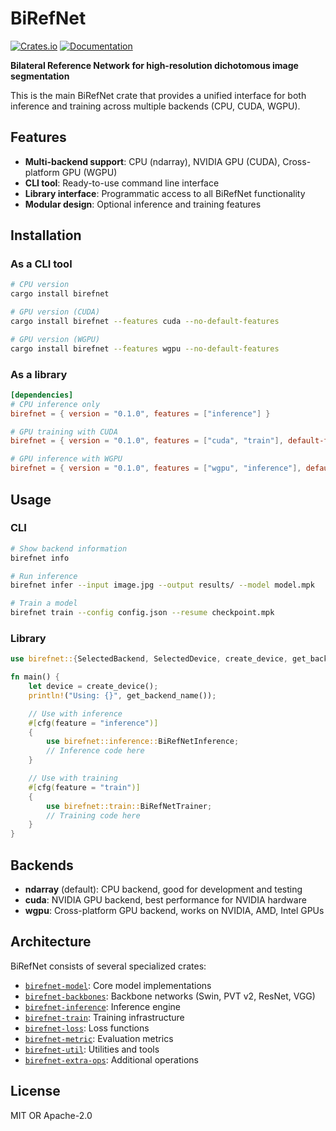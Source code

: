 # BiRefNet

[![Crates.io](https://img.shields.io/crates/v/birefnet.svg)](https://crates.io/crates/birefnet)
[![Documentation](https://docs.rs/birefnet/badge.svg)](https://docs.rs/birefnet)

**Bilateral Reference Network for high-resolution dichotomous image segmentation**

This is the main BiRefNet crate that provides a unified interface for both inference and training across multiple backends (CPU, CUDA, WGPU).

## Features

- **Multi-backend support**: CPU (ndarray), NVIDIA GPU (CUDA), Cross-platform GPU (WGPU)
- **CLI tool**: Ready-to-use command line interface
- **Library interface**: Programmatic access to all BiRefNet functionality
- **Modular design**: Optional inference and training features

## Installation

### As a CLI tool

```bash
# CPU version
cargo install birefnet

# GPU version (CUDA)
cargo install birefnet --features cuda --no-default-features

# GPU version (WGPU)
cargo install birefnet --features wgpu --no-default-features
```

### As a library

```toml
[dependencies]
# CPU inference only
birefnet = { version = "0.1.0", features = ["inference"] }

# GPU training with CUDA
birefnet = { version = "0.1.0", features = ["cuda", "train"], default-features = false }

# GPU inference with WGPU
birefnet = { version = "0.1.0", features = ["wgpu", "inference"], default-features = false }
```

## Usage

### CLI

```bash
# Show backend information
birefnet info

# Run inference
birefnet infer --input image.jpg --output results/ --model model.mpk

# Train a model  
birefnet train --config config.json --resume checkpoint.mpk
```

### Library

```rust
use birefnet::{SelectedBackend, SelectedDevice, create_device, get_backend_name};

fn main() {
    let device = create_device();
    println!("Using: {}", get_backend_name());

    // Use with inference
    #[cfg(feature = "inference")]
    {
        use birefnet::inference::BiRefNetInference;
        // Inference code here
    }

    // Use with training
    #[cfg(feature = "train")]
    {
        use birefnet::train::BiRefNetTrainer;
        // Training code here
    }
}
```

## Backends

- **ndarray** (default): CPU backend, good for development and testing
- **cuda**: NVIDIA GPU backend, best performance for NVIDIA hardware
- **wgpu**: Cross-platform GPU backend, works on NVIDIA, AMD, Intel GPUs

## Architecture

BiRefNet consists of several specialized crates:

- [`birefnet-model`](../birefnet-model): Core model implementations
- [`birefnet-backbones`](../birefnet-backbones): Backbone networks (Swin, PVT v2, ResNet, VGG)
- [`birefnet-inference`](../birefnet-inference): Inference engine
- [`birefnet-train`](../birefnet-train): Training infrastructure
- [`birefnet-loss`](../birefnet-loss): Loss functions
- [`birefnet-metric`](../birefnet-metric): Evaluation metrics
- [`birefnet-util`](../birefnet-util): Utilities and tools
- [`birefnet-extra-ops`](../birefnet-extra-ops): Additional operations

## License

MIT OR Apache-2.0